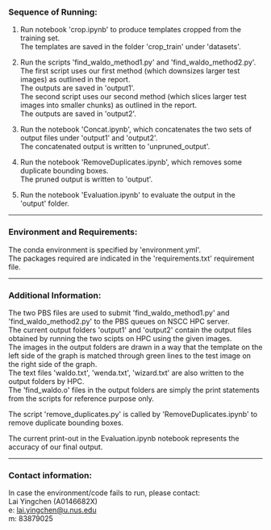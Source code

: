 ### Sequence of Running:   

1. Run notebook 'crop.ipynb' to produce templates cropped from the training set.    
The templates are saved in the folder 'crop_train' under 'datasets'.   
   
2. Run the scripts 'find_waldo_method1.py' and 'find_waldo_method2.py'.    
The first script uses our first method (which downsizes larger test images) as outlined in the report.    
The outputs are saved in 'output1'.   
The second script uses our second method (which slices larger test images into smaller chunks) as outlined in the report.    
The outputs are saved in 'output2'.      
   
3. Run the notebook 'Concat.ipynb', which concatenates the two sets of output files under 'output1' and 'output2'.     
The concatenated output is written to 'unpruned_output'.    
   
4. Run the notebook 'RemoveDuplicates.ipynb', which removes some duplicate bounding boxes.     
The pruned output is written to 'output'.    
   
5. Run the notebook 'Evaluation.ipynb' to evaluate the output in the 'output' folder.      
      
	 
	  
------------

### Environment and Requirements:    

The conda environment is specified by 'environment.yml'.     
The packages required are indicated in the 'requirements.txt' requirement file.     

-----------

### Additional Information:    

The two PBS files are used to submit 'find_waldo_method1.py' and 'find_waldo_method2.py' to the PBS queues on NSCC HPC server.     
The current output folders 'output1' and 'output2' contain the output files obtained by running the two scipts on HPC using the given images.    
The images in the output folders are drawn in a way that the template on the left side of the graph is matched through green lines to the test image on the right side of the graph.    
The text files 'waldo.txt', 'wenda.txt', 'wizard.txt' are also written to the output folders by HPC.    
The 'find_waldo.o' files in the output folders are simply the print statements from the scripts for reference purpose only.     

The script 'remove_duplicates.py' is called by 'RemoveDuplicates.ipynb' to remove duplicate bounding boxes.     

The current print-out in the Evaluation.ipynb notebook represents the accuracy of our final output.      

-----------

### Contact information:      

In case the environment/code fails to run, please contact:     
Lai Yingchen (A0146682X)    
e: lai.yingchen@u.nus.edu    
m: 83879025    
